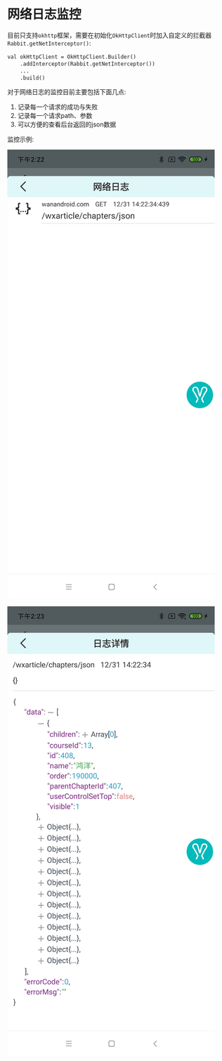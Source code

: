 # 网络日志监控

目前只支持`okhttp`框架，需要在初始化`OkHttpClient`时加入自定义的拦截器`Rabbit.getNetInterceptor()`:

```
val okHttpClient = OkHttpClient.Builder()
    .addInterceptor(Rabbit.getNetInterceptor())
    ...
    .build()
```

对于网络日志的监控目前主要包括下面几点:

1. 记录每一个请求的成功与失败
2. 记录每一个请求path、参数
3. 可以方便的查看后台返回的json数据

监控示例:

![pic1](picture/rabbit-net1.jpg)

![pic1](picture/rabbit-net2.jpg)